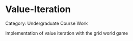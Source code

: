 # Value-Iteration
Category: Undergraduate Course Work

Implementation of value iteration with the grid world game
